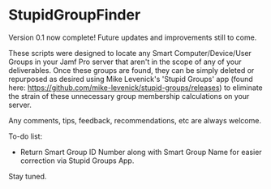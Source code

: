 # StupidGroupFinder

Version 0.1 now complete! Future updates and improvements still to come.

These scripts were designed to locate any Smart Computer/Device/User Groups in your Jamf Pro server that aren't in the scope of any of your deliverables. Once these groups are found, they can be simply deleted or repurposed as desired using Mike Levenick's 'Stupid Groups' app (found here: https://github.com/mike-levenick/stupid-groups/releases) to eliminate the strain of these unnecessary group membership calculations on your server.

Any comments, tips, feedback, recommendations, etc are always welcome.

To-do list:
- Return Smart Group ID Number along with Smart Group Name for easier correction via Stupid Groups App.

Stay tuned.
